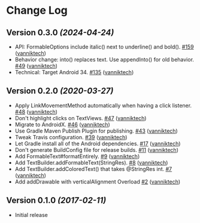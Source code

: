 # Change Log

Version 0.3.0 *(2024-04-24)*
----------------------------

- API: FormableOptions include italic\(\) next to underline\(\) and bold\(\). [\#159](https://github.com/vanniktech/TextBuilder/pull/159) ([vanniktech](https://github.com/vanniktech))
- Behavior change: into\(\) replaces text. Use appendInto\(\) for old behavior. [\#49](https://github.com/vanniktech/TextBuilder/pull/49) ([vanniktech](https://github.com/vanniktech))
- Technical: Target Android 34. [\#135](https://github.com/vanniktech/TextBuilder/pull/135) ([vanniktech](https://github.com/vanniktech))

Version 0.2.0 *(2020-03-27)*
----------------------------

- Apply LinkMovementMethod automatically when having a click listener. [\#48](https://github.com/vanniktech/TextBuilder/pull/48) ([vanniktech](https://github.com/vanniktech))
- Don't highlight clicks on TextViews. [\#47](https://github.com/vanniktech/TextBuilder/pull/47) ([vanniktech](https://github.com/vanniktech))
- Migrate to AndroidX. [\#46](https://github.com/vanniktech/TextBuilder/pull/46) ([vanniktech](https://github.com/vanniktech))
- Use Gradle Maven Publish Plugin for publishing. [\#43](https://github.com/vanniktech/TextBuilder/pull/43) ([vanniktech](https://github.com/vanniktech))
- Tweak Travis configuration. [\#39](https://github.com/vanniktech/TextBuilder/pull/39) ([vanniktech](https://github.com/vanniktech))
- Let Gradle install all of the Android dependencies. [\#17](https://github.com/vanniktech/TextBuilder/pull/17) ([vanniktech](https://github.com/vanniktech))
- Don't generate BuildConfig file for release builds. [\#11](https://github.com/vanniktech/TextBuilder/pull/11) ([vanniktech](https://github.com/vanniktech))
- Add FormableText\#formatEntirely. [\#9](https://github.com/vanniktech/TextBuilder/pull/9) ([vanniktech](https://github.com/vanniktech))
- Add TextBuilder.addFormableText\(StringRes\). [\#8](https://github.com/vanniktech/TextBuilder/pull/8) ([vanniktech](https://github.com/vanniktech))
- Add TextBuilder.addColoredText\(\) that takes @StringRes int. [\#7](https://github.com/vanniktech/TextBuilder/pull/7) ([vanniktech](https://github.com/vanniktech))
- Add addDrawable with verticalAlignment Overload [\#2](https://github.com/vanniktech/TextBuilder/pull/2) ([vanniktech](https://github.com/vanniktech))

Version 0.1.0 *(2017-02-11)*
----------------------------

- Initial release